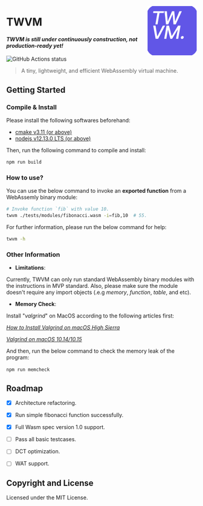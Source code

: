 <p><img align="right" width="130"src="https://github.com/Becavalier/TWVM/blob/master/assets/brand-300x300.png?raw=true"></p>

# TWVM

#### *TWVM is still under continuously construction, not production-ready yet!*

<img alt="GitHub Actions status" src="https://github.com/Becavalier/TWVM/workflows/Build CI/badge.svg">

> A tiny, lightweight, and efficient WebAssembly virtual machine.

## Getting Started

### Compile & Install

Please install the following softwares beforehand:

* [cmake v3.11 (or above)](https://cmake.org/install/)
* [nodejs v12.13.0 LTS (or above)](https://nodejs.org/en/download/)

Then, run the following command to compile and install:

```bash
npm run build
```

### How to use?

You can use the below command to invoke an **exported function** from a WebAssemly binary module:

```bash
# Invoke function `fib` with value 10.
twvm ./tests/modules/fibonacci.wasm -i=fib,10  # 55.
```

For further information, please run the below command for help:

```bash
twvm -h
```

### Other Information

* **Limitations**:

Currently, TWVM can only run standard WebAssembly binary modules with the instructions in MVP standard. Also, please make sure the module doesn't require any import objects (.e.g *memory*, *function*, *table*, and etc).

* **Memory Check**:

Install "*valgrind*" on MacOS according to the following articles first:

*[How to Install Valgrind on macOS High Sierra](https://www.gungorbudak.com/blog/2018/04/28/how-to-install-valgrind-on-macos-high-sierra/)*

*[Valgrind on macOS 10.14/10.15](https://github.com/sowson/valgrind)*


And then, run the below command to check the memory leak of the program:

`npm run memcheck`

## Roadmap

- [x] Architecture refactoring.
- [x] Run simple fibonacci function successfully.
- [x] Full Wasm spec version 1.0 support.
- [ ] Pass all basic testcases.
- [ ] DCT optimization.
- [ ] WAT support.


## Copyright and License

Licensed under the MIT License.
